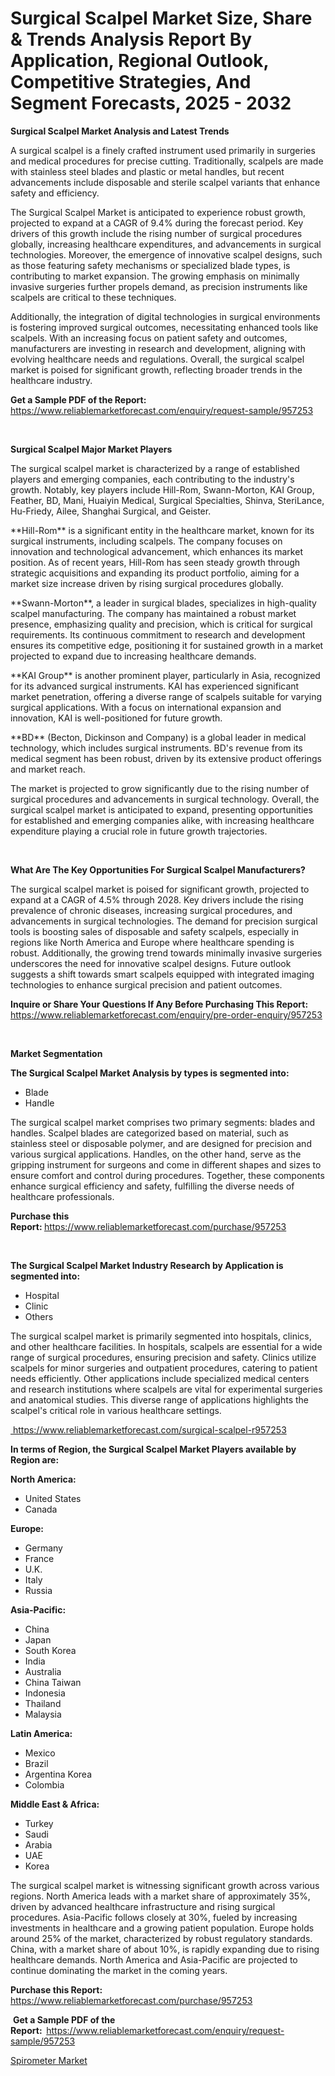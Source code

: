 <p><h1>Surgical Scalpel Market Size, Share & Trends Analysis Report By Application, Regional Outlook, Competitive Strategies, And Segment Forecasts, 2025 - 2032</h1></p><p><strong>Surgical Scalpel Market Analysis and Latest Trends</strong></p>
<p><p>A surgical scalpel is a finely crafted instrument used primarily in surgeries and medical procedures for precise cutting. Traditionally, scalpels are made with stainless steel blades and plastic or metal handles, but recent advancements include disposable and sterile scalpel variants that enhance safety and efficiency.</p><p>The Surgical Scalpel Market is anticipated to experience robust growth, projected to expand at a CAGR of 9.4% during the forecast period. Key drivers of this growth include the rising number of surgical procedures globally, increasing healthcare expenditures, and advancements in surgical technologies. Moreover, the emergence of innovative scalpel designs, such as those featuring safety mechanisms or specialized blade types, is contributing to market expansion. The growing emphasis on minimally invasive surgeries further propels demand, as precision instruments like scalpels are critical to these techniques.</p><p>Additionally, the integration of digital technologies in surgical environments is fostering improved surgical outcomes, necessitating enhanced tools like scalpels. With an increasing focus on patient safety and outcomes, manufacturers are investing in research and development, aligning with evolving healthcare needs and regulations. Overall, the surgical scalpel market is poised for significant growth, reflecting broader trends in the healthcare industry.</p></p>
<p><strong>Get a Sample PDF of the Report:&nbsp;</strong> <a href="https://www.reliablemarketforecast.com/enquiry/request-sample/957253?utm_campaign=3023&utm_medium=2&utm_source=Github&utm_content=ia&utm_term=04032025&utm_id=surgical-scalpel">https://www.reliablemarketforecast.com/enquiry/request-sample/957253</a></p>
<p>&nbsp;</p>
<p><strong>Surgical Scalpel Major Market Players</strong></p>
<p><p>The surgical scalpel market is characterized by a range of established players and emerging companies, each contributing to the industry's growth. Notably, key players include Hill-Rom, Swann-Morton, KAI Group, Feather, BD, Mani, Huaiyin Medical, Surgical Specialties, Shinva, SteriLance, Hu-Friedy, Ailee, Shanghai Surgical, and Geister.</p><p>**Hill-Rom** is a significant entity in the healthcare market, known for its surgical instruments, including scalpels. The company focuses on innovation and technological advancement, which enhances its market position. As of recent years, Hill-Rom has seen steady growth through strategic acquisitions and expanding its product portfolio, aiming for a market size increase driven by rising surgical procedures globally.</p><p>**Swann-Morton**, a leader in surgical blades, specializes in high-quality scalpel manufacturing. The company has maintained a robust market presence, emphasizing quality and precision, which is critical for surgical requirements. Its continuous commitment to research and development ensures its competitive edge, positioning it for sustained growth in a market projected to expand due to increasing healthcare demands.</p><p>**KAI Group** is another prominent player, particularly in Asia, recognized for its advanced surgical instruments. KAI has experienced significant market penetration, offering a diverse range of scalpels suitable for varying surgical applications. With a focus on international expansion and innovation, KAI is well-positioned for future growth.</p><p>**BD** (Becton, Dickinson and Company) is a global leader in medical technology, which includes surgical instruments. BD's revenue from its medical segment has been robust, driven by its extensive product offerings and market reach.</p><p>The market is projected to grow significantly due to the rising number of surgical procedures and advancements in surgical technology. Overall, the surgical scalpel market is anticipated to expand, presenting opportunities for established and emerging companies alike, with increasing healthcare expenditure playing a crucial role in future growth trajectories.</p></p>
<p>&nbsp;</p>
<p><strong>What Are The Key Opportunities For Surgical Scalpel Manufacturers?</strong></p>
<p><p>The surgical scalpel market is poised for significant growth, projected to expand at a CAGR of 4.5% through 2028. Key drivers include the rising prevalence of chronic diseases, increasing surgical procedures, and advancements in surgical technologies. The demand for precision surgical tools is boosting sales of disposable and safety scalpels, especially in regions like North America and Europe where healthcare spending is robust. Additionally, the growing trend towards minimally invasive surgeries underscores the need for innovative scalpel designs. Future outlook suggests a shift towards smart scalpels equipped with integrated imaging technologies to enhance surgical precision and patient outcomes.</p></p>
<p><strong>Inquire or Share Your Questions If Any Before Purchasing This Report:</strong> <a href="https://www.reliablemarketforecast.com/enquiry/pre-order-enquiry/957253?utm_campaign=3023&utm_medium=2&utm_source=Github&utm_content=ia&utm_term=04032025&utm_id=surgical-scalpel">https://www.reliablemarketforecast.com/enquiry/pre-order-enquiry/957253</a></p>
<p>&nbsp;</p>
<p><strong>Market Segmentation</strong></p>
<p><strong>The Surgical Scalpel Market Analysis by types is segmented into:</strong></p>
<p><ul><li>Blade</li><li>Handle</li></ul></p>
<p><p>The surgical scalpel market comprises two primary segments: blades and handles. Scalpel blades are categorized based on material, such as stainless steel or disposable polymer, and are designed for precision and various surgical applications. Handles, on the other hand, serve as the gripping instrument for surgeons and come in different shapes and sizes to ensure comfort and control during procedures. Together, these components enhance surgical efficiency and safety, fulfilling the diverse needs of healthcare professionals.</p></p>
<p><strong>Purchase this Report:&nbsp;</strong><a href="https://www.reliablemarketforecast.com/purchase/957253?utm_campaign=3023&utm_medium=2&utm_source=Github&utm_content=ia&utm_term=04032025&utm_id=surgical-scalpel">https://www.reliablemarketforecast.com/purchase/957253</a></p>
<p>&nbsp;</p>
<p><strong>The Surgical Scalpel Market Industry Research by Application is segmented into:</strong></p>
<p><ul><li>Hospital</li><li>Clinic</li><li>Others</li></ul></p>
<p><p>The surgical scalpel market is primarily segmented into hospitals, clinics, and other healthcare facilities. In hospitals, scalpels are essential for a wide range of surgical procedures, ensuring precision and safety. Clinics utilize scalpels for minor surgeries and outpatient procedures, catering to patient needs efficiently. Other applications include specialized medical centers and research institutions where scalpels are vital for experimental surgeries and anatomical studies. This diverse range of applications highlights the scalpel's critical role in various healthcare settings.</p></p>
<p><a href="https://www.reliablemarketforecast.com/surgical-scalpel-r957253?utm_campaign=3023&utm_medium=2&utm_source=Github&utm_content=ia&utm_term=04032025&utm_id=surgical-scalpel">&nbsp;https://www.reliablemarketforecast.com/surgical-scalpel-r957253</a></p>
<p><strong>In terms of Region, the Surgical Scalpel Market Players available by Region are:</strong></p>
<p>
    <p> <strong> North America: </strong>
        <ul>
            <li>United States</li>
            <li>Canada</li>
        </ul>
        </p> 
    <p> <strong> Europe: </strong>
        <ul>
            <li>Germany</li>
            <li>France</li>
            <li>U.K.</li>
            <li>Italy</li>
            <li>Russia</li>
        </ul>
        </p> 
    <p> <strong> Asia-Pacific: </strong>
        <ul>
            <li>China</li>
            <li>Japan</li>
            <li>South Korea</li>
            <li>India</li>
            <li>Australia</li>
            <li>China Taiwan</li>
            <li>Indonesia</li>
            <li>Thailand</li>
            <li>Malaysia</li>
        </ul>
        </p> 
    <p> <strong> Latin America: </strong>
        <ul>
            <li>Mexico</li>
            <li>Brazil</li>
            <li>Argentina Korea</li>
            <li>Colombia</li>
        </ul>
        </p> 
    <p> <strong> Middle East & Africa: </strong>
        <ul>
            <li>Turkey</li>
            <li>Saudi</li>
            <li>Arabia</li>
            <li>UAE</li>
            <li>Korea</li>
        </ul>
    </p>
    </p>
<p><p>The surgical scalpel market is witnessing significant growth across various regions. North America leads with a market share of approximately 35%, driven by advanced healthcare infrastructure and rising surgical procedures. Asia-Pacific follows closely at 30%, fueled by increasing investments in healthcare and a growing patient population. Europe holds around 25% of the market, characterized by robust regulatory standards. China, with a market share of about 10%, is rapidly expanding due to rising healthcare demands. North America and Asia-Pacific are projected to continue dominating the market in the coming years.</p></p>
<p><strong>Purchase this Report: </strong><a href="https://www.reliablemarketforecast.com/purchase/957253?utm_campaign=3023&utm_medium=2&utm_source=Github&utm_content=ia&utm_term=04032025&utm_id=surgical-scalpel">https://www.reliablemarketforecast.com/purchase/957253</a></p>
<p>&nbsp;<strong>Get a Sample PDF of the Report:&nbsp;&nbsp;</strong><a href="https://www.reliablemarketforecast.com/enquiry/request-sample/957253?utm_campaign=3023&utm_medium=2&utm_source=Github&utm_content=ia&utm_term=04032025&utm_id=surgical-scalpel">https://www.reliablemarketforecast.com/enquiry/request-sample/957253</a></p>
<p><strong></strong></p>
<p><p><a href="https://github.com/momossidram/Market-Research-Report-List-1/blob/main/spirometer-market.md?utm_campaign=3023&utm_medium=2&utm_source=Github&utm_content=ia&utm_term=04032025&utm_id=surgical-scalpel">Spirometer Market</a></p></p>